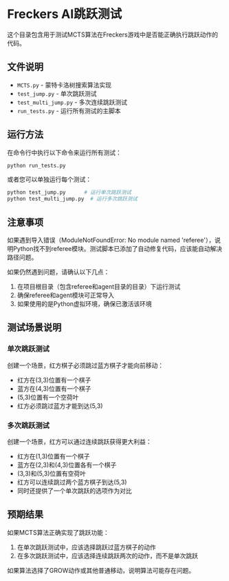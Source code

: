 # Freckers AI跳跃测试

这个目录包含用于测试MCTS算法在Freckers游戏中是否能正确执行跳跃动作的代码。

## 文件说明

- `MCTS.py` - 蒙特卡洛树搜索算法实现
- `test_jump.py` - 单次跳跃测试
- `test_multi_jump.py` - 多次连续跳跃测试
- `run_tests.py` - 运行所有测试的主脚本

## 运行方法

在命令行中执行以下命令来运行所有测试：

```bash
python run_tests.py
```

或者您可以单独运行每个测试：

```bash
python test_jump.py      # 运行单次跳跃测试
python test_multi_jump.py  # 运行多次跳跃测试
```

## 注意事项

如果遇到导入错误（ModuleNotFoundError: No module named 'referee'），说明Python找不到referee模块。测试脚本已添加了自动修复代码，应该能自动解决路径问题。

如果仍然遇到问题，请确认以下几点：
1. 在项目根目录（包含referee和agent目录的目录）下运行测试
2. 确保referee和agent模块可正常导入
3. 如果使用的是Python虚拟环境，确保已激活该环境

## 测试场景说明

### 单次跳跃测试

创建一个场景，红方棋子必须跳过蓝方棋子才能向前移动：
- 红方在(3,3)位置有一个棋子
- 蓝方在(4,3)位置有一个棋子
- (5,3)位置有一个空荷叶
- 红方必须跳过蓝方才能到达(5,3)

### 多次跳跃测试

创建一个场景，红方可以通过连续跳跃获得更大利益：
- 红方在(1,3)位置有一个棋子
- 蓝方在(2,3)和(4,3)位置各有一个棋子
- (3,3)和(5,3)位置有空荷叶
- 红方可以连续跳过两个蓝方棋子到达(5,3)
- 同时还提供了一个单次跳跃的选项作为对比

## 预期结果

如果MCTS算法正确实现了跳跃功能：
1. 在单次跳跃测试中，应该选择跳跃过蓝方棋子的动作
2. 在多次跳跃测试中，应该选择连续跳跃两次的动作，而不是单次跳跃

如果算法选择了GROW动作或其他普通移动，说明算法可能存在问题。 